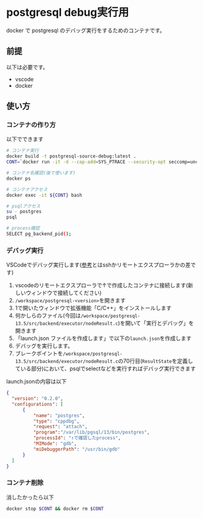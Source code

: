 # postgresql debug実行用

docker で postgresql のデバッグ実行をするためのコンテナです。

## 前提
以下は必要です。
- vscode
- docker

## 使い方
### コンテナの作り方

以下でできます

```bash
# コンテナ実行
docker build -t postgresql-source-debug:latest .
CONT=`docker run -it -d --cap-add=SYS_PTRACE --security-opt seccomp=unconfined postgresql-source-debug:latest`

# コンテナ名確認(後で使います)
docker ps

# コンテナアクセス
docker exec -it ${CONT} bash

# psqlアクセス
su - postgres
psql

# process確認
SELECT pg_backend_pid();
```

### デバッグ実行

VSCodeでデバッグ実行します([参考](https://taityo-diary.hatenablog.jp/entry/2023/02/10/074630)とはsshかリモートエクスプローラかの差です)

1. vscodeのリモートエクスプローラで↑で作成したコンテナに接続します(新しいウィンドウで接続してください)
2. `/workspace/postgresql-<version>`を開きます
3. 1で開いたウィンドウで拡張機能「C/C++」をインストールします
4. 何かしらのファイル(今回は`/workspace/postgresql-13.5/src/backend/executor/nodeResult.c`)を開いて「実行とデバッグ」を開きます
5. 「launch.json ファイルを作成します」で以下の`launch.json`を作成します
6. デバッグを実行します。
7. ブレークポイントを`/workspace/postgresql-13.5/src/backend/executor/nodeResult.c`の70行目(`ResultState`を定義している部分)において、psqlでselectなどを実行すればデバッグ実行できます

launch.jsonの内容は以下

```json
{
  "version": "0.2.0",
  "configurations": [
      {
          "name": "postgres",
          "type": "cppdbg",
          "request": "attach",
          "program":"/var/lib/pgsql/13/bin/postgres",
          "processId": "↑で確認したprocess",
          "MIMode": "gdb",
          "miDebuggerPath": "/usr/bin/gdb"
      }
  ]
}
```

### コンテナ削除
消したかったら以下

```bash
docker stop $CONT && docker rm $CONT
```
